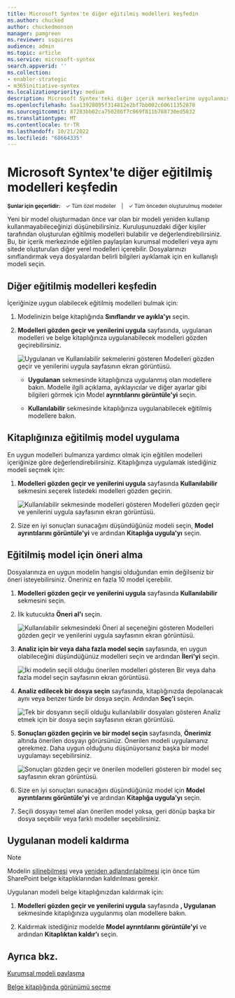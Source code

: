 ```yaml
---
title: Microsoft Syntex'te diğer eğitilmiş modelleri keşfedin
ms.author: chucked
author: chuckedmonson
manager: pamgreen
ms.reviewer: ssquires
audience: admin
ms.topic: article
ms.service: microsoft-syntex
search.appverid: ''
ms.collection:
- enabler-strategic
- m365initiative-syntex
ms.localizationpriority: medium
description: Microsoft Syntex'teki diğer içerik merkezlerine uygulanmış eğitilmiş modelleri bulmayı öğrenin.
ms.openlocfilehash: 5aa13928095f314812e2bf7bb002c60611352878
ms.sourcegitcommit: 87283bb02ca750286f7c069f811b788730ed5832
ms.translationtype: MT
ms.contentlocale: tr-TR
ms.lasthandoff: 10/21/2022
ms.locfileid: "68664335"
---
```

# <a name="discover-other-trained-models-in-microsoft-syntex"></a>Microsoft Syntex'te diğer eğitilmiş modelleri keşfedin

<sup>**Şunlar için geçerlidir:**  &ensp; &#10003; Tüm özel modeller &ensp; | &ensp; &#10003; Tüm önceden oluşturulmuş modeller</sup>

Yeni bir model oluşturmadan önce var olan bir modeli yeniden kullanıp kullanmayabileceğinizi düşünebilirsiniz. Kuruluşunuzdaki diğer kişiler tarafından oluşturulan eğitilmiş modelleri bulabilir ve değerlendirebilirsiniz. Bu, bir içerik merkezinde eğitilen paylaşılan kurumsal modelleri veya aynı sitede oluşturulan diğer yerel modelleri içerebilir. Dosyalarınızı sınıflandırmak veya dosyalardan belirli bilgileri ayıklamak için en kullanışlı modeli seçin. 

## <a name="discover-other-trained-models"></a>Diğer eğitilmiş modelleri keşfedin

İçeriğinize uygun olabilecek eğitilmiş modelleri bulmak için:

1. Modelinizin belge kitaplığında **Sınıflandır ve ayıkla'yı** seçin.

2. **Modelleri gözden geçir ve yenilerini uygula** sayfasında, uygulanan modelleri ve belge kitaplığınıza uygulanabilecek modelleri gözden geçirebilirsiniz.

    ![Uygulanan ve Kullanılabilir sekmelerini gösteren Modelleri gözden geçir ve yenilerini uygula sayfasının ekran görüntüsü.](../media/content-understanding/review-models-apply-new-ones.png)

   - **Uygulanan** sekmesinde kitaplığınıza uygulanmış olan modellere bakın. Modelle ilgili açıklama, ayıklayıcılar ve diğer ayarlar gibi bilgileri görmek için Model **ayrıntılarını görüntüle'yi** seçin.
   
   - **Kullanılabilir** sekmesinde kitaplığınıza uygulanabilecek eğitilmiş modellere bakın.

## <a name="apply-a-trained-model-to-your-library"></a>Kitaplığınıza eğitilmiş model uygulama

En uygun modelleri bulmanıza yardımcı olmak için eğitilen modelleri içeriğinize göre değerlendirebilirsiniz. Kitaplığınıza uygulamak istediğiniz modeli seçmek için:

1. **Modelleri gözden geçir ve yenilerini uygula** sayfasında **Kullanılabilir** sekmesini seçerek listedeki modelleri gözden geçirin.

    ![Kullanılabilir sekmesinde modelleri gösteren Modelleri gözden geçir ve yenilerini uygula sayfasının ekran görüntüsü.](../media/content-understanding/available-models-to-apply.png)

2. Size en iyi sonuçları sunacağını düşündüğünüz modeli seçin, **Model ayrıntılarını görüntüle'yi** ve ardından **Kitaplığa uygula'yı** seçin.

## <a name="get-a-recommendation-for-a-trained-model"></a>Eğitilmiş model için öneri alma

Dosyalarınıza en uygun modelin hangisi olduğundan emin değilseniz bir öneri isteyebilirsiniz. Öneriniz en fazla 10 model içerebilir.

1. **Modelleri gözden geçir ve yenilerini uygula** sayfasında **Kullanılabilir** sekmesini seçin.

2. İlk kutucukta **Öneri al'ı** seçin.

    ![Kullanılabilir sekmesindeki Öneri al seçeneğini gösteren Modelleri gözden geçir ve yenilerini uygula sayfasının ekran görüntüsü.](../media/content-understanding/get-recommendation.png)

3. **Analiz için bir veya daha fazla model seçin** sayfasında, en uygun olabileceğini düşündüğünüz modelleri seçin ve ardından **İleri'yi** seçin.

    ![İki modelin seçili olduğu önerilen modelleri gösteren Bir veya daha fazla model seçin sayfasının ekran görüntüsü.](../media/content-understanding/recommendation-results.png)

4. **Analiz edilecek bir dosya seçin** sayfasında, kitaplığınızda depolanacak aynı veya benzer türde bir dosya seçin. Ardından **Seç'i** seçin.

    ![Tek bir dosyanın seçili olduğu kullanılabilir dosyaları gösteren Analiz etmek için bir dosya seçin sayfasının ekran görüntüsü.](../media/content-understanding/file-to-analyze.png)

5. **Sonuçları gözden geçirin ve bir model seçin** sayfasında, **Önerimiz** altında önerilen dosyayı görürsünüz. Önerilen modeli uygulamanız gerekmez. Daha uygun olduğunu düşünüyorsanız başka bir model uygulamayı seçebilirsiniz.

    ![Sonuçları gözden geçir ve önerilen modelleri gösteren bir model seç sayfasının ekran görüntüsü.](../media/content-understanding/review-results.png)

6. Size en iyi sonuçları sunacağını düşündüğünüz model için **Model ayrıntılarını görüntüle'yi** ve ardından **Kitaplığa uygula'yı** seçin.

7. Seçili dosyayı temel alan önerilen model yoksa, geri dönüp başka bir dosya seçebilir veya farklı modeller seçebilirsiniz.

## <a name="remove-an-applied-model"></a>Uygulanan modeli kaldırma

> [!NOTE]
> Modelin [silinebilmesi](delete-a-model.md) veya [yeniden adlandırılabilmesi](rename-a-model.md) için önce tüm SharePoint belge kitaplıklarından kaldırılması gerekir.

Uygulanan modeli belge kitaplığınızdan kaldırmak için:

1. **Modelleri gözden geçir ve yenilerini uygula** sayfasında **, Uygulanan** sekmesinde kitaplığınıza uygulanmış olan modellere bakın.

2. Kaldırmak istediğiniz modelde **Model ayrıntılarını görüntüle'yi** ve ardından **Kitaplıktan kaldır'ı** seçin.

<!---
## Change the view in a document library

[!INCLUDE [Change the view in a document library](../includes/change-library-view.md)]
--->

## <a name="see-also"></a>Ayrıca bkz.

[Kurumsal modeli paylaşma](model-discovery.md)

[Belge kitaplığında görünümü seçme](choose-library-view.md)
